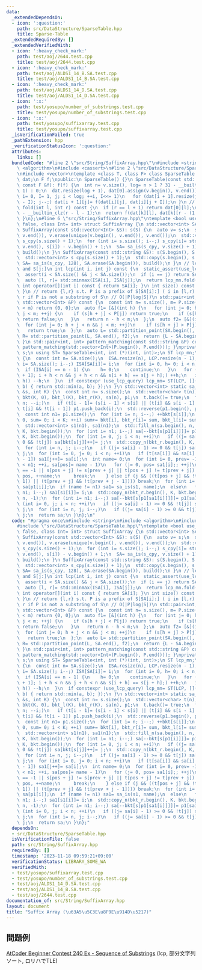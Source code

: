 ```yaml
---
data:
  _extendedDependsOn:
  - icon: ':question:'
    path: src/DataStructure/SparseTable.hpp
    title: Sparse-Table
  _extendedRequiredBy: []
  _extendedVerifiedWith:
  - icon: ':heavy_check_mark:'
    path: test/aoj/2644.test.cpp
    title: test/aoj/2644.test.cpp
  - icon: ':heavy_check_mark:'
    path: test/aoj/ALDS1_14_B.SA.test.cpp
    title: test/aoj/ALDS1_14_B.SA.test.cpp
  - icon: ':heavy_check_mark:'
    path: test/aoj/ALDS1_14_D.SA.test.cpp
    title: test/aoj/ALDS1_14_D.SA.test.cpp
  - icon: ':x:'
    path: test/yosupo/number_of_substrings.test.cpp
    title: test/yosupo/number_of_substrings.test.cpp
  - icon: ':x:'
    path: test/yosupo/suffixarray.test.cpp
    title: test/yosupo/suffixarray.test.cpp
  _isVerificationFailed: true
  _pathExtension: hpp
  _verificationStatusIcon: ':question:'
  attributes:
    links: []
  bundledCode: "#line 2 \"src/String/SuffixArray.hpp\"\n#include <string>\n#include\
    \ <algorithm>\n#include <cassert>\n#line 2 \"src/DataStructure/SparseTable.hpp\"\
    \n#include <vector>\ntemplate <class T, class F> class SparseTable {\n std::vector<std::vector<T>>\
    \ dat;\n F f;\npublic:\n SparseTable() {}\n SparseTable(const std::vector<T> &v,\
    \ const F &f): f(f) {\n  int n= v.size(), log= n > 1 ? 31 - __builtin_clz(n -\
    \ 1) : 0;\n  dat.resize(log + 1), dat[0].assign(v.begin(), v.end());\n  for (int\
    \ i= 0, I= 1, j; i < log; ++i, I<<= 1)\n   for (dat[i + 1].resize(j= dat[i].size()\
    \ - I); j--;) dat[i + 1][j]= f(dat[i][j], dat[i][j + I]);\n }\n // [l, r)\n T\
    \ fold(int l, int r) const {\n  if (r == l + 1) return dat[0][l];\n  int k= 31\
    \ - __builtin_clz(r - l - 1);\n  return f(dat[k][l], dat[k][r - (1 << k)]);\n\
    \ }\n};\n#line 6 \"src/String/SuffixArray.hpp\"\ntemplate <bool use_lcp_query=\
    \ false, class Int= int> struct SuffixArray {\n std::vector<int> SA, ISA, LCP;\n\
    \ SuffixArray(const std::vector<Int> &S): s(S) {\n  auto v= s;\n  sort(v.begin(),\
    \ v.end()), v.erase(unique(v.begin(), v.end()), v.end());\n  std::vector<int>\
    \ s_cpy(s.size() + 1);\n  for (int i= s.size(); i--;) s_cpy[i]= std::lower_bound(v.begin(),\
    \ v.end(), s[i]) - v.begin() + 1;\n  SA= sa_is(s_cpy, v.size() + 1), SA.erase(SA.begin()),\
    \ build();\n }\n SuffixArray(const std::string &S): s(S.begin(), S.end()) {\n\
    \  std::vector<int> s_cpy(s.size() + 1);\n  std::copy(s.begin(), s.end(), s_cpy.begin()),\
    \ SA= sa_is(s_cpy, 128), SA.erase(SA.begin()), build();\n }\n // lcp of S[i:]\
    \ and S[j:]\n int lcp(int i, int j) const {\n  static_assert(use_lcp_query);\n\
    \  assert(i < SA.size() && j < SA.size());\n  if (i == j) return SA.size() - i;\n\
    \  auto [l, r]= std::minmax(ISA[i], ISA[j]);\n  return lcp_mn.fold(l, r);\n }\n\
    \ int operator[](int i) const { return SA[i]; }\n int size() const { return SA.size();\
    \ }\n // return {l,r} s.t. P is a prefix of S[SA[i]:] ( i in [l,r) )\n // l ==\
    \ r if P is not a substring of S\n // O(|P|log|S|)\n std::pair<int, int> pattern_matching(const\
    \ std::vector<Int> &P) const {\n  const int n= s.size(), m= P.size();\n  if (n\
    \ < m) return {0, 0};\n  auto f1= [&](int h) {\n   for (int j= 0; h + j < n &&\
    \ j < m; ++j) {\n    if (s[h + j] < P[j]) return true;\n    if (s[h + j] > P[j])\
    \ return false;\n   }\n   return n - h < m;\n  };\n  auto f2= [&](int h) {\n \
    \  for (int j= 0; h + j < n && j < m; ++j)\n    if (s[h + j] > P[j]) return false;\n\
    \   return true;\n  };\n  auto L= std::partition_point(SA.begin(), SA.end(), f1),\
    \ R= std::partition_point(L, SA.end(), f2);\n  return {L - SA.begin(), R - SA.begin()};\n\
    \ }\n std::pair<int, int> pattern_matching(const std::string &P) const { return\
    \ pattern_matching(std::vector<Int>(P.begin(), P.end())); }\nprivate:\n std::vector<Int>\
    \ s;\n using ST= SparseTable<int, int (*)(int, int)>;\n ST lcp_mn;\n void build()\
    \ {\n  const int n= SA.size();\n  ISA.resize(n), LCP.resize(n - 1);\n  for (int\
    \ i= SA.size(); i--;) ISA[SA[i]]= i;\n  for (int i= 0, h= 0; i < n; ++i) {\n \
    \  if (ISA[i] == n - 1) {\n    h= 0;\n    continue;\n   }\n   for (int j= SA[ISA[i]\
    \ + 1]; i + h < n && j + h < n && s[i + h] == s[j + h];) ++h;\n   if ((LCP[ISA[i]]=\
    \ h)) --h;\n  }\n  if constexpr (use_lcp_query) lcp_mn= ST(LCP, [](int a, int\
    \ b) { return std::min(a, b); });\n }\n std::vector<int> static sa_is(const std::vector<int>\
    \ &s, int K) {\n  const int n= s.size();\n  std::vector<char> t(n);\n  std::vector<int>\
    \ bkt(K, 0), bkt_l(K), bkt_r(K), sa(n), p1;\n  t.back()= true;\n  for (int i=\
    \ n; --i;)\n   if (t[i - 1]= (s[i - 1] < s[i] || (t[i] && s[i - 1] == s[i]));\
    \ t[i] && !t[i - 1]) p1.push_back(i);\n  std::reverse(p1.begin(), p1.end());\n\
    \  const int n1= p1.size();\n  for (int i= n; i--;) ++bkt[s[i]];\n  for (int i=\
    \ 0, sum= 0; i < K; ++i) sum+= bkt[i], bkt_r[i]= sum, bkt_l[i]= sum - bkt[i];\n\
    \  std::vector<int> s1(n1), sa1(n1);\n  std::fill_n(sa.begin(), n, -1), std::copy_n(bkt_r.begin(),\
    \ K, bkt.begin());\n  for (int i= n1; i--;) sa[--bkt[s[p1[i]]]]= p1[i];\n  std::copy_n(bkt_l.begin(),\
    \ K, bkt.begin());\n  for (int i= 0, j; i < n; ++i)\n   if ((j= sa[i] - 1) >=\
    \ 0 && !t[j]) sa[bkt[s[j]]++]= j;\n  std::copy_n(bkt_r.begin(), K, bkt.begin());\n\
    \  for (int i= n, j; i--;)\n   if ((j= sa[i] - 1) >= 0 && t[j]) sa[--bkt[s[j]]]=\
    \ j;\n  for (int i= 0, j= 0; i < n; ++i)\n   if (t[sa[i]] && sa[i] > 0 && !t[sa[i]\
    \ - 1]) sa1[j++]= sa[i];\n  int name= 0;\n  for (int i= 0, prev= -1, j, pos; i\
    \ < n1; ++i, sa[pos]= name - 1)\n   for (j= 0, pos= sa1[i];; ++j)\n    if (prev\
    \ == -1 || s[pos + j] != s[prev + j] || t[pos + j] != t[prev + j]) {\n     prev=\
    \ pos, ++name;\n     break;\n    } else if (j && ((t[pos + j] && !t[pos + j -\
    \ 1]) || (t[prev + j] && !t[prev + j - 1]))) break;\n  for (int i= n1; i--;) s1[i]=\
    \ sa[p1[i]];\n  if (name != n1) sa1= sa_is(s1, name);\n  else\n   for (int i=\
    \ n1; i--;) sa1[s1[i]]= i;\n  std::copy_n(bkt_r.begin(), K, bkt.begin()), std::fill_n(sa.begin(),\
    \ n, -1);\n  for (int i= n1; i--;) sa[--bkt[s[p1[sa1[i]]]]]= p1[sa1[i]];\n  for\
    \ (int i= 0, j; i < n; ++i)\n   if ((j= sa[i] - 1) >= 0 && !t[j]) sa[bkt_l[s[j]]++]=\
    \ j;\n  for (int i= n, j; i--;)\n   if ((j= sa[i] - 1) >= 0 && t[j]) sa[--bkt_r[s[j]]]=\
    \ j;\n  return sa;\n }\n};\n"
  code: "#pragma once\n#include <string>\n#include <algorithm>\n#include <cassert>\n\
    #include \"src/DataStructure/SparseTable.hpp\"\ntemplate <bool use_lcp_query=\
    \ false, class Int= int> struct SuffixArray {\n std::vector<int> SA, ISA, LCP;\n\
    \ SuffixArray(const std::vector<Int> &S): s(S) {\n  auto v= s;\n  sort(v.begin(),\
    \ v.end()), v.erase(unique(v.begin(), v.end()), v.end());\n  std::vector<int>\
    \ s_cpy(s.size() + 1);\n  for (int i= s.size(); i--;) s_cpy[i]= std::lower_bound(v.begin(),\
    \ v.end(), s[i]) - v.begin() + 1;\n  SA= sa_is(s_cpy, v.size() + 1), SA.erase(SA.begin()),\
    \ build();\n }\n SuffixArray(const std::string &S): s(S.begin(), S.end()) {\n\
    \  std::vector<int> s_cpy(s.size() + 1);\n  std::copy(s.begin(), s.end(), s_cpy.begin()),\
    \ SA= sa_is(s_cpy, 128), SA.erase(SA.begin()), build();\n }\n // lcp of S[i:]\
    \ and S[j:]\n int lcp(int i, int j) const {\n  static_assert(use_lcp_query);\n\
    \  assert(i < SA.size() && j < SA.size());\n  if (i == j) return SA.size() - i;\n\
    \  auto [l, r]= std::minmax(ISA[i], ISA[j]);\n  return lcp_mn.fold(l, r);\n }\n\
    \ int operator[](int i) const { return SA[i]; }\n int size() const { return SA.size();\
    \ }\n // return {l,r} s.t. P is a prefix of S[SA[i]:] ( i in [l,r) )\n // l ==\
    \ r if P is not a substring of S\n // O(|P|log|S|)\n std::pair<int, int> pattern_matching(const\
    \ std::vector<Int> &P) const {\n  const int n= s.size(), m= P.size();\n  if (n\
    \ < m) return {0, 0};\n  auto f1= [&](int h) {\n   for (int j= 0; h + j < n &&\
    \ j < m; ++j) {\n    if (s[h + j] < P[j]) return true;\n    if (s[h + j] > P[j])\
    \ return false;\n   }\n   return n - h < m;\n  };\n  auto f2= [&](int h) {\n \
    \  for (int j= 0; h + j < n && j < m; ++j)\n    if (s[h + j] > P[j]) return false;\n\
    \   return true;\n  };\n  auto L= std::partition_point(SA.begin(), SA.end(), f1),\
    \ R= std::partition_point(L, SA.end(), f2);\n  return {L - SA.begin(), R - SA.begin()};\n\
    \ }\n std::pair<int, int> pattern_matching(const std::string &P) const { return\
    \ pattern_matching(std::vector<Int>(P.begin(), P.end())); }\nprivate:\n std::vector<Int>\
    \ s;\n using ST= SparseTable<int, int (*)(int, int)>;\n ST lcp_mn;\n void build()\
    \ {\n  const int n= SA.size();\n  ISA.resize(n), LCP.resize(n - 1);\n  for (int\
    \ i= SA.size(); i--;) ISA[SA[i]]= i;\n  for (int i= 0, h= 0; i < n; ++i) {\n \
    \  if (ISA[i] == n - 1) {\n    h= 0;\n    continue;\n   }\n   for (int j= SA[ISA[i]\
    \ + 1]; i + h < n && j + h < n && s[i + h] == s[j + h];) ++h;\n   if ((LCP[ISA[i]]=\
    \ h)) --h;\n  }\n  if constexpr (use_lcp_query) lcp_mn= ST(LCP, [](int a, int\
    \ b) { return std::min(a, b); });\n }\n std::vector<int> static sa_is(const std::vector<int>\
    \ &s, int K) {\n  const int n= s.size();\n  std::vector<char> t(n);\n  std::vector<int>\
    \ bkt(K, 0), bkt_l(K), bkt_r(K), sa(n), p1;\n  t.back()= true;\n  for (int i=\
    \ n; --i;)\n   if (t[i - 1]= (s[i - 1] < s[i] || (t[i] && s[i - 1] == s[i]));\
    \ t[i] && !t[i - 1]) p1.push_back(i);\n  std::reverse(p1.begin(), p1.end());\n\
    \  const int n1= p1.size();\n  for (int i= n; i--;) ++bkt[s[i]];\n  for (int i=\
    \ 0, sum= 0; i < K; ++i) sum+= bkt[i], bkt_r[i]= sum, bkt_l[i]= sum - bkt[i];\n\
    \  std::vector<int> s1(n1), sa1(n1);\n  std::fill_n(sa.begin(), n, -1), std::copy_n(bkt_r.begin(),\
    \ K, bkt.begin());\n  for (int i= n1; i--;) sa[--bkt[s[p1[i]]]]= p1[i];\n  std::copy_n(bkt_l.begin(),\
    \ K, bkt.begin());\n  for (int i= 0, j; i < n; ++i)\n   if ((j= sa[i] - 1) >=\
    \ 0 && !t[j]) sa[bkt[s[j]]++]= j;\n  std::copy_n(bkt_r.begin(), K, bkt.begin());\n\
    \  for (int i= n, j; i--;)\n   if ((j= sa[i] - 1) >= 0 && t[j]) sa[--bkt[s[j]]]=\
    \ j;\n  for (int i= 0, j= 0; i < n; ++i)\n   if (t[sa[i]] && sa[i] > 0 && !t[sa[i]\
    \ - 1]) sa1[j++]= sa[i];\n  int name= 0;\n  for (int i= 0, prev= -1, j, pos; i\
    \ < n1; ++i, sa[pos]= name - 1)\n   for (j= 0, pos= sa1[i];; ++j)\n    if (prev\
    \ == -1 || s[pos + j] != s[prev + j] || t[pos + j] != t[prev + j]) {\n     prev=\
    \ pos, ++name;\n     break;\n    } else if (j && ((t[pos + j] && !t[pos + j -\
    \ 1]) || (t[prev + j] && !t[prev + j - 1]))) break;\n  for (int i= n1; i--;) s1[i]=\
    \ sa[p1[i]];\n  if (name != n1) sa1= sa_is(s1, name);\n  else\n   for (int i=\
    \ n1; i--;) sa1[s1[i]]= i;\n  std::copy_n(bkt_r.begin(), K, bkt.begin()), std::fill_n(sa.begin(),\
    \ n, -1);\n  for (int i= n1; i--;) sa[--bkt[s[p1[sa1[i]]]]]= p1[sa1[i]];\n  for\
    \ (int i= 0, j; i < n; ++i)\n   if ((j= sa[i] - 1) >= 0 && !t[j]) sa[bkt_l[s[j]]++]=\
    \ j;\n  for (int i= n, j; i--;)\n   if ((j= sa[i] - 1) >= 0 && t[j]) sa[--bkt_r[s[j]]]=\
    \ j;\n  return sa;\n }\n};"
  dependsOn:
  - src/DataStructure/SparseTable.hpp
  isVerificationFile: false
  path: src/String/SuffixArray.hpp
  requiredBy: []
  timestamp: '2023-11-18 09:59:21+09:00'
  verificationStatus: LIBRARY_SOME_WA
  verifiedWith:
  - test/yosupo/suffixarray.test.cpp
  - test/yosupo/number_of_substrings.test.cpp
  - test/aoj/ALDS1_14_D.SA.test.cpp
  - test/aoj/ALDS1_14_B.SA.test.cpp
  - test/aoj/2644.test.cpp
documentation_of: src/String/SuffixArray.hpp
layout: document
title: "Suffix Array (\u63A5\u5C3E\u8F9E\u914D\u5217)"
---
```


## 問題例
[AtCoder Beginner Contest 240 Ex - Sequence of Substrings](https://atcoder.jp/contests/abc240/tasks/abc240_h) (lcp, 部分文字列ソート, ロリハでTLE)